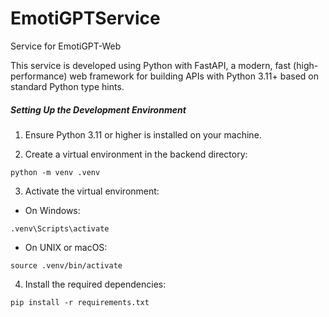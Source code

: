 # EmotiGPTService

Service for EmotiGPT-Web

This service is developed using Python with FastAPI, a modern, fast (high-performance) web framework for building APIs with Python 3.11+ based on standard Python type hints.

##### Setting Up the Development Environment

1. Ensure Python 3.11 or higher is installed on your machine.

2. Create a virtual environment in the backend directory:

```
python -m venv .venv
```

3. Activate the virtual environment:

- On Windows:

```
.venv\Scripts\activate
```

- On UNIX or macOS:

```
source .venv/bin/activate
```

4. Install the required dependencies:

```
pip install -r requirements.txt
```
